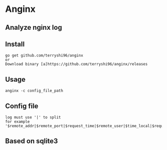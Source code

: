 # Anginx

## Analyze nginx log
## Install
```
go get github.com/terryshi96/anginx
or
Download binary [a]https://github.com/terryshi96/anginx/releases
```
## Usage
```
anginx -c config_file_path
```

## Config file
```
log must use '|' to split
for example '$remote_addr|$remote_port|$request_time|$remote_user|$time_local|$request|$status|$body_bytes_sent|$http_referer|$http_user_agent'
```

## Based on sqlite3
